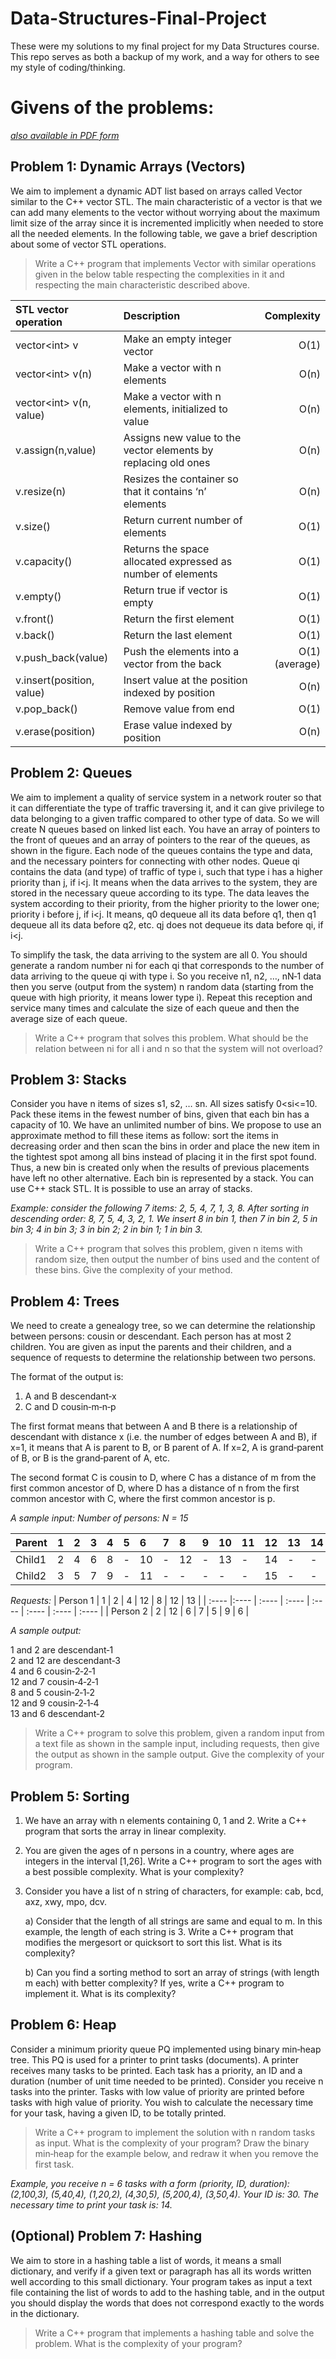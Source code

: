 # Data-Structures-Final-Project
These were my solutions to my final project for my Data Structures course. This repo serves as both a backup of my work, and a way for others to see my style of coding/thinking.

# Givens of the problems:
[*also available in PDF form*](https://github.com/Jayy77/Data-Structures-Final-Project/blob/main/Assets/I2206%20Final%20Project.pdf)

## Problem 1: Dynamic Arrays (Vectors)
We aim to implement a dynamic ADT list based on arrays called Vector similar to the C++ vector STL. The
main characteristic of a vector is that we can add many elements to the vector without worrying about
the maximum limit size of the array since it is incremented implicitly when needed to store all the needed
elements. In the following table, we gave a brief description about some of vector STL operations.
>Write a C++ program that implements Vector with similar operations given in the below table
respecting the complexities in it and respecting the main characteristic described above.

| STL vector operation     | Description                                                       | Complexity |
| :------------            |:---------------                                                   | -----:|
| vector\<int\> v          | Make an empty integer vector                                      | O(1) |
| vector\<int\> v(n)       | Make a vector with n elements                                     | O(n) |
| vector\<int\> v(n, value)| Make a vector with n elements, initialized to value               | O(n) |
| v.assign(n,value)        | Assigns new value to the vector elements by replacing old ones    | O(n) |
| v.resize(n)              | Resizes the container so that it contains ‘n’ elements            | O(n) |
| v.size()                 | Return current number of elements                                 | O(1) |
| v.capacity()             | Returns the space allocated expressed as number of elements       | O(1) |
| v.empty()                | Return true if vector is empty                                    | O(1) |
| v.front()                | Return the first element                                          | O(1) |
| v.back()                 | Return the last element                                           | O(1) |
| v.push_back(value)       | Push the elements into a vector from the back                     | O(1) (average) |
| v.insert(position, value)| Insert value at the position indexed by position                  | O(n) |
| v.pop_back()             | Remove value from end                                             | O(1) |
| v.erase(position)        | Erase value indexed by position                                   | O(n) |

## Problem 2: Queues

We aim to implement a quality of service system in a network router so that it can differentiate the type
of traffic traversing it, and it can give privilege to data belonging to a given traffic compared to other type
of data. So we will create N queues based on linked list each. You have an array of pointers to the front of
queues and an array of pointers to the rear of the queues, as shown in the figure. Each node of the queues
contains the type and data, and the necessary pointers for connecting with other nodes. Queue qi contains 
the data (and type) of traffic of type i, such that type i has a higher priority than j, if i<j. 
It means when the data arrives to the system, they are stored in the necessary queue according to its type. 
The data leaves the system according to their priority, from the higher priority to the lower one; priority i before j, if i<j. 
It means, q0 dequeue all its data before q1, then q1 dequeue all its data before q2, etc. 
qj does not dequeue its data before qi, if i<j.

To simplify the task, the data arriving to the system are all 0. You should generate a random number ni
for each qi that corresponds to the number of data arriving to the queue qi with type i. So you receive n1,
n2, …, nN‐1 data then you serve (output from the system) n random data (starting from the queue with high
priority, it means lower type i). Repeat this reception and service many times and calculate the size of
each queue and then the average size of each queue.
> Write a C++ program that solves this problem. What should be the relation between ni for all i
and n so that the system will not overload?

## Problem 3: Stacks

Consider you have n items of sizes s1, s2, … sn. All sizes satisfy 0<si<=10. Pack these items in the fewest number of
bins, given that each bin has a capacity of 10. We have an unlimited number of bins. We propose to use an
approximate method to fill these items as follow: sort the items in decreasing order and then scan the bins in order
and place the new item in the tightest spot among all bins instead of placing it in the first spot found. 
Thus, a new bin is created only when the results of previous placements have left no other alternative. 
Each bin is represented by a stack. You can use C++ stack STL. It is possible to use an array of stacks.

*Example: consider the following 7 items: 2, 5, 4, 7, 1, 3, 8. After sorting in descending order: 8, 7, 5, 4, 3,
2, 1. We insert 8 in bin 1, then 7 in bin 2, 5 in bin 3; 4 in bin 3; 3 in bin 2; 2 in bin 1; 1 in bin 3.*

> Write a C++ program that solves this problem, given n items with random size, then output the
number of bins used and the content of these bins. Give the complexity of your method.

## Problem 4: Trees

We need to create a genealogy tree, so we can determine the relationship between persons: cousin or
descendant. Each person has at most 2 children. You are given as input the parents and their children,
and a sequence of requests to determine the relationship between two persons. 

The format of the output is:
1. A and B descendant‐x
2. C and D cousin‐m‐n‐p

The first format means that between A and B there is a relationship of descendant with distance x 
(i.e. the number of edges between A and B), if x=1, it means that A is parent to B, or B parent of A. 
If x=2, A is grand‐parent of B, or B is the grand‐parent of A, etc. 

The second format C is cousin to D, where C has a distance of m from the first common ancestor of D, 
where D has a distance of n from the first common ancestor with C, where the first common ancestor is p.

*A sample input:
Number of persons: N = 15*

| Parent | 1 | 2 | 3 | 4 | 5 | 6 | 7 | 8 | 9 | 10 | 11 | 12 | 13 | 14 | 15 |
| :---- |:---- | :---- | :---- | :---- | :---- | :---- | :---- | :---- | :---- | :---- | :---- | :---- | :---- | :---- | :---- |
| Child1 | 2 | 4 | 6 | 8 | - | 10 | - | 12 | - | 13 | - | 14 | - | - | - |
| Child2 | 3 | 5 | 7 | 9 | - | 11 | - | - | - | - | - | 15 | - | - | - |

*Requests:*
| Person 1 | 1 | 2 | 4 | 12 | 8 | 12 | 13 |
| :---- |:---- | :---- | :---- | :---- | :---- | :---- | :---- |
| Person 2 | 2 | 12 | 6 | 7 | 5 | 9 | 6 |

*A sample output:*

1 and 2 are descendant‐1      
2 and 12 are descendant‐3     
4 and 6 cousin‐2‐2‐1      
12 and 7 cousin‐4‐2‐1     
8 and 5 cousin‐2‐1‐2      
12 and 9 cousin‐2‐1‐4     
13 and 6 descendant‐2     

>Write a C++ program to solve this problem, given a random input from a text file as shown in the
sample input, including requests, then give the output as shown in the sample output. Give the
complexity of your program.

## Problem 5: Sorting

1) We have an array with n elements containing 0, 1 and 2. Write a C++ program that sorts the array
in linear complexity.
2) You are given the ages of n persons in a country, where ages are integers in the interval [1,26].
Write a C++ program to sort the ages with a best possible complexity. What is your complexity?
3) Consider you have a list of n string of characters, for example: cab, bcd, axz, xwy, mpo, dcv.

    a) Consider that the length of all strings are same and equal to m. In this example, the length
of each string is 3. Write a C++ program that modifies the mergesort or quicksort to sort
this list. What is its complexity?

    b) Can you find a sorting method to sort an array of strings (with length m each) with better
complexity? If yes, write a C++ program to implement it. What is its complexity?

## Problem 6: Heap

Consider a minimum priority queue PQ implemented using binary min‐heap tree. This PQ is used for a
printer to print tasks (documents). A printer receives many tasks to be printed. Each task has a priority,
an ID and a duration (number of unit time needed to be printed). Consider you receive n tasks into the
printer. Tasks with low value of priority are printed before tasks with high value of priority. You wish to
calculate the necessary time for your task, having a given ID, to be totally printed.

> Write a C++ program to implement the solution with n random tasks as input. What is the
complexity of your program? Draw the binary min‐heap for the example below, and redraw it
when you remove the first task.

*Example, you receive n = 6 tasks with a form (priority, ID, duration): (2,100,3), (5,40,4), (1,20,2), (4,30,5),
(5,200,4), (3,50,4). Your ID is: 30. The necessary time to print your task is: 14.*

## (Optional) Problem 7: Hashing 

We aim to store in a hashing table a list of words, it means a small dictionary, and verify if a given text or
paragraph has all its words written well according to this small dictionary. Your program takes as input a
text file containing the list of words to add to the hashing table, and in the output you should display the
words that does not correspond exactly to the words in the dictionary.
> Write a C++ program that implements a hashing table and solve the problem. What is the
complexity of your program?
